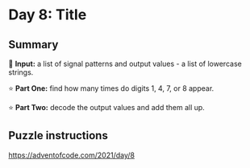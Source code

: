 # Day 8: Title

## Summary

📃 **Input:** a list of signal patterns and output values - a list of lowercase strings.

⭐ **Part One:** find how many times do digits 1, 4, 7, or 8 appear.

⭐ **Part Two:** decode the output values and add them all up.

## Puzzle instructions
https://adventofcode.com/2021/day/8